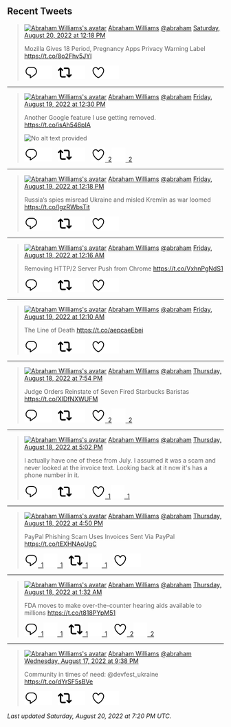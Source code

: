 ## Recent Tweets

> [![Abraham Williams's avatar](https://pbs.twimg.com/profile_images/897079141719195648/_mvh-QJH_mini.jpg)](https://twitter.com/abraham) [Abraham Williams](https://twitter.com/abraham) [@abraham](https://twitter.com/abraham) [Saturday, August 20, 2022 at 12:18 PM](https://twitter.com/abraham/status/1560964598085419008)
>
> Mozilla Gives 18 Period, Pregnancy Apps Privacy Warning Label https://t.co/8o2Fhv5JYl
>
> [![Reply](./images/reply_light.svg#gh-light-mode-only "Reply")](https://twitter.com/intent/tweet?in_reply_to=1560964598085419008#gh-light-mode-only)[![Reply](./images/reply.svg#gh-dark-mode-only "Reply")](https://twitter.com/intent/tweet?in_reply_to=1560964598085419008#gh-dark-mode-only)&emsp;[![Retweet](./images/retweet_light.svg#gh-light-mode-only "Retweet")](https://twitter.com/intent/retweet?tweet_id=1560964598085419008#gh-light-mode-only)[![Retweet](./images/retweet.svg#gh-dark-mode-only "Retweet")](https://twitter.com/intent/retweet?tweet_id=1560964598085419008#gh-dark-mode-only)&emsp;[![Like](./images/like_light.svg#gh-light-mode-only "Like")](https://twitter.com/intent/favorite?tweet_id=1560964598085419008#gh-light-mode-only)[![Like](./images/like.svg#gh-dark-mode-only "Like")](https://twitter.com/intent/favorite?tweet_id=1560964598085419008#gh-dark-mode-only)


---

> [![Abraham Williams's avatar](https://pbs.twimg.com/profile_images/897079141719195648/_mvh-QJH_mini.jpg)](https://twitter.com/abraham) [Abraham Williams](https://twitter.com/abraham) [@abraham](https://twitter.com/abraham) [Friday, August 19, 2022 at 12:30 PM](https://twitter.com/abraham/status/1560605066469396482)
>
> Another Google feature I use getting removed. https://t.co/isAh546pIA
>
> ![No alt text provided](https://pbs.twimg.com/media/Fahh-T_WAAEj1si.jpg)
>
> [![Reply](./images/reply_light.svg#gh-light-mode-only "Reply")](https://twitter.com/intent/tweet?in_reply_to=1560605066469396482#gh-light-mode-only)[![Reply](./images/reply.svg#gh-dark-mode-only "Reply")](https://twitter.com/intent/tweet?in_reply_to=1560605066469396482#gh-dark-mode-only)&emsp;[![Retweet](./images/retweet_light.svg#gh-light-mode-only "Retweet")](https://twitter.com/intent/retweet?tweet_id=1560605066469396482#gh-light-mode-only)[![Retweet](./images/retweet.svg#gh-dark-mode-only "Retweet")](https://twitter.com/intent/retweet?tweet_id=1560605066469396482#gh-dark-mode-only)&emsp;[![Like](./images/like_light.svg#gh-light-mode-only "Like")&ensp;2](https://twitter.com/intent/favorite?tweet_id=1560605066469396482#gh-light-mode-only)[![Like](./images/like.svg#gh-dark-mode-only "Like")&ensp;2](https://twitter.com/intent/favorite?tweet_id=1560605066469396482#gh-dark-mode-only)


---

> [![Abraham Williams's avatar](https://pbs.twimg.com/profile_images/897079141719195648/_mvh-QJH_mini.jpg)](https://twitter.com/abraham) [Abraham Williams](https://twitter.com/abraham) [@abraham](https://twitter.com/abraham) [Friday, August 19, 2022 at 12:18 PM](https://twitter.com/abraham/status/1560601989159026689)
>
> Russia’s spies misread Ukraine and misled Kremlin as war loomed  https://t.co/IgzRWbsTit
>
> [![Reply](./images/reply_light.svg#gh-light-mode-only "Reply")](https://twitter.com/intent/tweet?in_reply_to=1560601989159026689#gh-light-mode-only)[![Reply](./images/reply.svg#gh-dark-mode-only "Reply")](https://twitter.com/intent/tweet?in_reply_to=1560601989159026689#gh-dark-mode-only)&emsp;[![Retweet](./images/retweet_light.svg#gh-light-mode-only "Retweet")](https://twitter.com/intent/retweet?tweet_id=1560601989159026689#gh-light-mode-only)[![Retweet](./images/retweet.svg#gh-dark-mode-only "Retweet")](https://twitter.com/intent/retweet?tweet_id=1560601989159026689#gh-dark-mode-only)&emsp;[![Like](./images/like_light.svg#gh-light-mode-only "Like")](https://twitter.com/intent/favorite?tweet_id=1560601989159026689#gh-light-mode-only)[![Like](./images/like.svg#gh-dark-mode-only "Like")](https://twitter.com/intent/favorite?tweet_id=1560601989159026689#gh-dark-mode-only)


---

> [![Abraham Williams's avatar](https://pbs.twimg.com/profile_images/897079141719195648/_mvh-QJH_mini.jpg)](https://twitter.com/abraham) [Abraham Williams](https://twitter.com/abraham) [@abraham](https://twitter.com/abraham) [Friday, August 19, 2022 at 12:16 AM](https://twitter.com/abraham/status/1560420502413377537)
>
> Removing HTTP/2 Server Push from Chrome https://t.co/VxhnPgNdS1
>
> [![Reply](./images/reply_light.svg#gh-light-mode-only "Reply")](https://twitter.com/intent/tweet?in_reply_to=1560420502413377537#gh-light-mode-only)[![Reply](./images/reply.svg#gh-dark-mode-only "Reply")](https://twitter.com/intent/tweet?in_reply_to=1560420502413377537#gh-dark-mode-only)&emsp;[![Retweet](./images/retweet_light.svg#gh-light-mode-only "Retweet")](https://twitter.com/intent/retweet?tweet_id=1560420502413377537#gh-light-mode-only)[![Retweet](./images/retweet.svg#gh-dark-mode-only "Retweet")](https://twitter.com/intent/retweet?tweet_id=1560420502413377537#gh-dark-mode-only)&emsp;[![Like](./images/like_light.svg#gh-light-mode-only "Like")](https://twitter.com/intent/favorite?tweet_id=1560420502413377537#gh-light-mode-only)[![Like](./images/like.svg#gh-dark-mode-only "Like")](https://twitter.com/intent/favorite?tweet_id=1560420502413377537#gh-dark-mode-only)


---

> [![Abraham Williams's avatar](https://pbs.twimg.com/profile_images/897079141719195648/_mvh-QJH_mini.jpg)](https://twitter.com/abraham) [Abraham Williams](https://twitter.com/abraham) [@abraham](https://twitter.com/abraham) [Friday, August 19, 2022 at 12:10 AM](https://twitter.com/abraham/status/1560418891888730112)
>
> The Line of Death https://t.co/aepcaeEbei
>
> [![Reply](./images/reply_light.svg#gh-light-mode-only "Reply")](https://twitter.com/intent/tweet?in_reply_to=1560418891888730112#gh-light-mode-only)[![Reply](./images/reply.svg#gh-dark-mode-only "Reply")](https://twitter.com/intent/tweet?in_reply_to=1560418891888730112#gh-dark-mode-only)&emsp;[![Retweet](./images/retweet_light.svg#gh-light-mode-only "Retweet")](https://twitter.com/intent/retweet?tweet_id=1560418891888730112#gh-light-mode-only)[![Retweet](./images/retweet.svg#gh-dark-mode-only "Retweet")](https://twitter.com/intent/retweet?tweet_id=1560418891888730112#gh-dark-mode-only)&emsp;[![Like](./images/like_light.svg#gh-light-mode-only "Like")](https://twitter.com/intent/favorite?tweet_id=1560418891888730112#gh-light-mode-only)[![Like](./images/like.svg#gh-dark-mode-only "Like")](https://twitter.com/intent/favorite?tweet_id=1560418891888730112#gh-dark-mode-only)


---

> [![Abraham Williams's avatar](https://pbs.twimg.com/profile_images/897079141719195648/_mvh-QJH_mini.jpg)](https://twitter.com/abraham) [Abraham Williams](https://twitter.com/abraham) [@abraham](https://twitter.com/abraham) [Thursday, August 18, 2022 at 7:54 PM](https://twitter.com/abraham/status/1560354383690452993)
>
> Judge Orders Reinstate of Seven Fired Starbucks Baristas https://t.co/XlDfNXWUFM
>
> [![Reply](./images/reply_light.svg#gh-light-mode-only "Reply")](https://twitter.com/intent/tweet?in_reply_to=1560354383690452993#gh-light-mode-only)[![Reply](./images/reply.svg#gh-dark-mode-only "Reply")](https://twitter.com/intent/tweet?in_reply_to=1560354383690452993#gh-dark-mode-only)&emsp;[![Retweet](./images/retweet_light.svg#gh-light-mode-only "Retweet")](https://twitter.com/intent/retweet?tweet_id=1560354383690452993#gh-light-mode-only)[![Retweet](./images/retweet.svg#gh-dark-mode-only "Retweet")](https://twitter.com/intent/retweet?tweet_id=1560354383690452993#gh-dark-mode-only)&emsp;[![Like](./images/like_light.svg#gh-light-mode-only "Like")&ensp;2](https://twitter.com/intent/favorite?tweet_id=1560354383690452993#gh-light-mode-only)[![Like](./images/like.svg#gh-dark-mode-only "Like")&ensp;2](https://twitter.com/intent/favorite?tweet_id=1560354383690452993#gh-dark-mode-only)


---

> [![Abraham Williams's avatar](https://pbs.twimg.com/profile_images/897079141719195648/_mvh-QJH_mini.jpg)](https://twitter.com/abraham) [Abraham Williams](https://twitter.com/abraham) [@abraham](https://twitter.com/abraham) [Thursday, August 18, 2022 at 5:02 PM](https://twitter.com/abraham/status/1560311279298166784)
>
> I actually have one of these from July. I assumed it was a scam and never looked at the invoice text. Looking back at it now it's has a phone number in it.
>
> [![Reply](./images/reply_light.svg#gh-light-mode-only "Reply")](https://twitter.com/intent/tweet?in_reply_to=1560311279298166784#gh-light-mode-only)[![Reply](./images/reply.svg#gh-dark-mode-only "Reply")](https://twitter.com/intent/tweet?in_reply_to=1560311279298166784#gh-dark-mode-only)&emsp;[![Retweet](./images/retweet_light.svg#gh-light-mode-only "Retweet")](https://twitter.com/intent/retweet?tweet_id=1560311279298166784#gh-light-mode-only)[![Retweet](./images/retweet.svg#gh-dark-mode-only "Retweet")](https://twitter.com/intent/retweet?tweet_id=1560311279298166784#gh-dark-mode-only)&emsp;[![Like](./images/like_light.svg#gh-light-mode-only "Like")&ensp;1](https://twitter.com/intent/favorite?tweet_id=1560311279298166784#gh-light-mode-only)[![Like](./images/like.svg#gh-dark-mode-only "Like")&ensp;1](https://twitter.com/intent/favorite?tweet_id=1560311279298166784#gh-dark-mode-only)


---

> [![Abraham Williams's avatar](https://pbs.twimg.com/profile_images/897079141719195648/_mvh-QJH_mini.jpg)](https://twitter.com/abraham) [Abraham Williams](https://twitter.com/abraham) [@abraham](https://twitter.com/abraham) [Thursday, August 18, 2022 at 4:50 PM](https://twitter.com/abraham/status/1560308242978422788)
>
> PayPal Phishing Scam Uses Invoices Sent Via PayPal https://t.co/tEXHNAoUgC
>
> [![Reply](./images/reply_light.svg#gh-light-mode-only "Reply")&ensp;1](https://twitter.com/intent/tweet?in_reply_to=1560308242978422788#gh-light-mode-only)[![Reply](./images/reply.svg#gh-dark-mode-only "Reply")&ensp;1](https://twitter.com/intent/tweet?in_reply_to=1560308242978422788#gh-dark-mode-only)&emsp;[![Retweet](./images/retweet_light.svg#gh-light-mode-only "Retweet")&ensp;1](https://twitter.com/intent/retweet?tweet_id=1560308242978422788#gh-light-mode-only)[![Retweet](./images/retweet.svg#gh-dark-mode-only "Retweet")&ensp;1](https://twitter.com/intent/retweet?tweet_id=1560308242978422788#gh-dark-mode-only)&emsp;[![Like](./images/like_light.svg#gh-light-mode-only "Like")](https://twitter.com/intent/favorite?tweet_id=1560308242978422788#gh-light-mode-only)[![Like](./images/like.svg#gh-dark-mode-only "Like")](https://twitter.com/intent/favorite?tweet_id=1560308242978422788#gh-dark-mode-only)


---

> [![Abraham Williams's avatar](https://pbs.twimg.com/profile_images/897079141719195648/_mvh-QJH_mini.jpg)](https://twitter.com/abraham) [Abraham Williams](https://twitter.com/abraham) [@abraham](https://twitter.com/abraham) [Thursday, August 18, 2022 at 1:32 AM](https://twitter.com/abraham/status/1560077077872869376)
>
> FDA moves to make over-the-counter hearing aids available to millions https://t.co/t818PYpM51
>
> [![Reply](./images/reply_light.svg#gh-light-mode-only "Reply")&ensp;1](https://twitter.com/intent/tweet?in_reply_to=1560077077872869376#gh-light-mode-only)[![Reply](./images/reply.svg#gh-dark-mode-only "Reply")&ensp;1](https://twitter.com/intent/tweet?in_reply_to=1560077077872869376#gh-dark-mode-only)&emsp;[![Retweet](./images/retweet_light.svg#gh-light-mode-only "Retweet")&ensp;1](https://twitter.com/intent/retweet?tweet_id=1560077077872869376#gh-light-mode-only)[![Retweet](./images/retweet.svg#gh-dark-mode-only "Retweet")&ensp;1](https://twitter.com/intent/retweet?tweet_id=1560077077872869376#gh-dark-mode-only)&emsp;[![Like](./images/like_light.svg#gh-light-mode-only "Like")&ensp;2](https://twitter.com/intent/favorite?tweet_id=1560077077872869376#gh-light-mode-only)[![Like](./images/like.svg#gh-dark-mode-only "Like")&ensp;2](https://twitter.com/intent/favorite?tweet_id=1560077077872869376#gh-dark-mode-only)


---

> [![Abraham Williams's avatar](https://pbs.twimg.com/profile_images/897079141719195648/_mvh-QJH_mini.jpg)](https://twitter.com/abraham) [Abraham Williams](https://twitter.com/abraham) [@abraham](https://twitter.com/abraham) [Wednesday, August 17, 2022 at 9:38 PM](https://twitter.com/abraham/status/1560018190901592066)
>
> Community in times of need: @devfest_ukraine https://t.co/dYrSF5sBVe
>
> [![Reply](./images/reply_light.svg#gh-light-mode-only "Reply")](https://twitter.com/intent/tweet?in_reply_to=1560018190901592066#gh-light-mode-only)[![Reply](./images/reply.svg#gh-dark-mode-only "Reply")](https://twitter.com/intent/tweet?in_reply_to=1560018190901592066#gh-dark-mode-only)&emsp;[![Retweet](./images/retweet_light.svg#gh-light-mode-only "Retweet")](https://twitter.com/intent/retweet?tweet_id=1560018190901592066#gh-light-mode-only)[![Retweet](./images/retweet.svg#gh-dark-mode-only "Retweet")](https://twitter.com/intent/retweet?tweet_id=1560018190901592066#gh-dark-mode-only)&emsp;[![Like](./images/like_light.svg#gh-light-mode-only "Like")](https://twitter.com/intent/favorite?tweet_id=1560018190901592066#gh-light-mode-only)[![Like](./images/like.svg#gh-dark-mode-only "Like")](https://twitter.com/intent/favorite?tweet_id=1560018190901592066#gh-dark-mode-only)


_Last updated Saturday, August 20, 2022 at 7:20 PM UTC._
